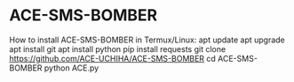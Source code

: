 # ACE-SMS-BOMBER
How to install ACE-SMS-BOMBER in Termux/Linux:
apt update
apt upgrade
apt install git
apt install python
pip install requests
git clone https://github.com/ACE-UCHIHA/ACE-SMS-BOMBER
cd ACE-SMS-BOMBER
python ACE.py 
